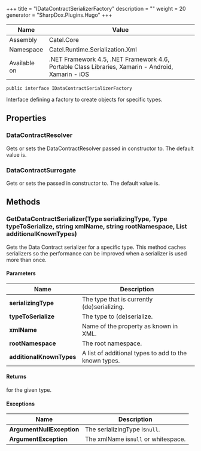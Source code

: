 

+++
title = "IDataContractSerializerFactory" 
description = ""
weight = 20
generator = "SharpDox.Plugins.Hugo"
+++

Name|Value
---|---
Assembly|Catel.Core
Namespace|Catel.Runtime.Serialization.Xml
Available on|.NET Framework 4.5, .NET Framework 4.6, Portable Class Libraries, Xamarin - Android, Xamarin - iOS

```
public interface IDataContractSerializerFactory
```

Interface defining a factory to create objects for specific types.

## Properties

### DataContractResolver

Gets or sets the DataContractResolver passed in constructor to. The default value is.

### DataContractSurrogate

Gets or sets the passed in constructor to. The default value is.

## Methods

### GetDataContractSerializer(Type serializingType, Type typeToSerialize, string xmlName, string rootNamespace, List<Type> additionalKnownTypes)

Gets the Data Contract serializer for a specific type. This method caches serializers so the performance can be improved when a serializer is used more than once.

#### Parameters

Name|Description
---|---
**serializingType**|The type that is currently (de)serializing.
**typeToSerialize**|The type to (de)serialize.
**xmlName**|Name of the property as known in XML.
**rootNamespace**|The root namespace.
**additionalKnownTypes**|A list of additional types to add to the known types.

#### Returns

for the given type.

#### Exceptions

Name|Description
---|---
**ArgumentNullException**|The serializingType is`null`.
**ArgumentException**|The xmlName is`null` or whitespace.

